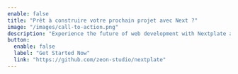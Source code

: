 ```yaml
---
enable: false
title: "Prêt à construire votre prochain projet avec Next ?"
image: "/images/call-to-action.png"
description: "Experience the future of web development with Nextplate and Next. Build lightning-fast static sites with ease and flexibility."
button:
  enable: false
  label: "Get Started Now"
  link: "https://github.com/zeon-studio/nextplate"
---
```

